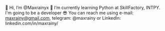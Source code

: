 👋 Hi, I’m @Maxrainyx
🌱 I’m currently learning Python at SkillFactory, INTPY. I'm going to be a developer 😎
You can reach me using e-mail: maxrainy@gmail.com, telegram: @maxrainy or LinkedIn: linkedin.com/in/maxrainy/

<!---
Maxrainyx/Maxrainyx is a ✨ special ✨ repository because its `README.md` (this file) appears on your GitHub profile.
You can click the Preview link to take a look at your changes.
--->
